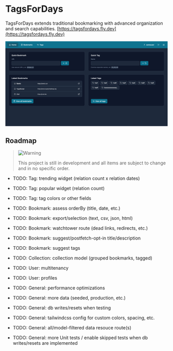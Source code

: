 # TagsForDays

TagsForDays extends traditional bookmarking with advanced organization and search capabilities. [https://tagsfordays.fly.dev](https://tagsfordays.fly.dev)

![Screenshot of the homepage](./public/favicons/screenshot-wide.png)

## Roadmap

> <picture>
>   <source media="(prefers-color-scheme: light)" srcset="https://raw.githubusercontent.com/Mqxx/GitHub-Markdown/main/blockquotes/badge/light-theme/warning.svg">
>   <img alt="Warning" src="https://raw.githubusercontent.com/Mqxx/GitHub-Markdown/main/blockquotes/badge/dark-theme/warning.svg">
> </picture><br>
>
> This project is still in development and all items are subject to change and in no specific order.

- TODO: Tag: trending widget (relation count x relation dates)
- TODO: Tag: popular widget (relation count)
- TODO: Tag: tag colors or other fields

- TODO: Bookmark: assess orderBy (title, date, etc.)
- TODO: Bookmark: export/selection (text, csv, json, html)
- TODO: Bookmark: watchtower route (dead links, redirects, etc.)
- TODO: Bookmark: suggest/postfetch-opt-in title/description
- TODO: Bookmark: suggest tags

- TODO: Collection: collection model (grouped bookmarks, tagged)

- TODO: User: multitenancy
- TODO: User: profiles

- TODO: General: performance optimizations
- TODO: General: more data (seeded, production, etc.)
- TODO: General: db writes/resets when testing
- TODO: General: tailwindcss config for custom colors, spacing, etc.
- TODO: General: all/model-filtered data resouce route(s)
- TODO: General: more Unit tests / enable skipped tests when db writes/resets are implemented
